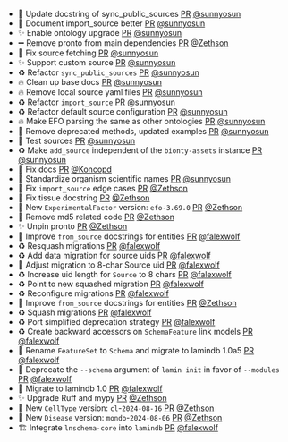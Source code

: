- 📝 Update docstring of sync_public_sources [PR](https://github.com/laminlabs/bionty/pull/226) [@sunnyosun](https://github.com/sunnyosun)
- 📝 Document import_source better [PR](https://github.com/laminlabs/bionty/pull/225) [@sunnyosun](https://github.com/sunnyosun)
- ✨ Enable ontology upgrade [PR](https://github.com/laminlabs/bionty/pull/223) [@sunnyosun](https://github.com/sunnyosun)
- ➖ Remove pronto from main dependencies [PR](https://github.com/laminlabs/bionty/pull/220) [@Zethson](https://github.com/Zethson)
- 🐛 Fix source fetching [PR](https://github.com/laminlabs/bionty/pull/224) [@sunnyosun](https://github.com/sunnyosun)
- ✨ Support custom source [PR](https://github.com/laminlabs/bionty/pull/222) [@sunnyosun](https://github.com/sunnyosun)
- ♻️ Refactor `sync_public_sources` [PR](https://github.com/laminlabs/bionty/pull/221) [@sunnyosun](https://github.com/sunnyosun)
- 🔥 Clean up base docs [PR](https://github.com/laminlabs/bionty/pull/218) [@sunnyosun](https://github.com/sunnyosun)
- 🔥 Remove local source yaml files [PR](https://github.com/laminlabs/bionty/pull/217) [@sunnyosun](https://github.com/sunnyosun)
- ♻️ Refactor `import_source` [PR](https://github.com/laminlabs/bionty/pull/216) [@sunnyosun](https://github.com/sunnyosun)
- ♻️ Refactor default source configuration [PR](https://github.com/laminlabs/bionty/pull/215) [@sunnyosun](https://github.com/sunnyosun)
- 🔥 Make EFO parsing the same as other ontologies [PR](https://github.com/laminlabs/bionty/pull/214) [@sunnyosun](https://github.com/sunnyosun)
- 📝 Remove deprecated methods, updated examples [PR](https://github.com/laminlabs/bionty/pull/213) [@sunnyosun](https://github.com/sunnyosun)
- 🧪 Test sources [PR](https://github.com/laminlabs/bionty/pull/212) [@sunnyosun](https://github.com/sunnyosun)
- ♻️ Make `add_source` independent of the `bionty-assets` instance [PR](https://github.com/laminlabs/bionty/pull/211) [@sunnyosun](https://github.com/sunnyosun)
- 📝 Fix docs [PR](https://github.com/laminlabs/bionty/pull/209) [@Koncopd](https://github.com/Koncopd)
- 🎨 Standardize organism scientific names [PR](https://github.com/laminlabs/bionty/pull/208) [@sunnyosun](https://github.com/sunnyosun)
- 🐛 Fix `import_source` edge cases [PR](https://github.com/laminlabs/bionty/pull/205) [@Zethson](https://github.com/Zethson)
- 🐛 Fix tissue docstring [PR](https://github.com/laminlabs/bionty/pull/204) [@Zethson](https://github.com/Zethson)
- 🍱 New `ExperimentalFactor` version: `efo-3.69.0` [PR](https://github.com/laminlabs/bionty/pull/203) [@Zethson](https://github.com/Zethson)
- 🎨 Remove md5 related code [PR](https://github.com/laminlabs/bionty/pull/201) [@Zethson](https://github.com/Zethson)
- ✨ Unpin pronto [PR](https://github.com/laminlabs/bionty/pull/108) [@Zethson](https://github.com/Zethson)
- 🎨 Improve `from_source` docstrings for entities [PR](https://github.com/laminlabs/bionty/pull/192) [@falexwolf](https://github.com/falexwolf)
- ♻️ Resquash migrations [PR](https://github.com/laminlabs/bionty/pull/197) [@falexwolf](https://github.com/falexwolf)
- ♻️ Add data migration for source uids [PR](https://github.com/laminlabs/bionty/pull/196) [@falexwolf](https://github.com/falexwolf)
- 🍱 Adjust migration to 8-char Source uid [PR](https://github.com/laminlabs/bionty/pull/194) [@falexwolf](https://github.com/falexwolf)
- ♻️ Increase uid length for `Source` to 8 chars [PR](https://github.com/laminlabs/bionty/pull/193) [@falexwolf](https://github.com/falexwolf)
- ♻️ Point to new squashed migration [PR](https://github.com/laminlabs/bionty/pull/191) [@falexwolf](https://github.com/falexwolf)
- ♻️ Reconfigure migrations [PR](https://github.com/laminlabs/bionty/pull/190) [@falexwolf](https://github.com/falexwolf)
- 🎨 Improve `from_source` docstrings for entities [PR](https://github.com/laminlabs/bionty/pull/179) [@Zethson](https://github.com/Zethson)
- ♻️ Squash migrations [PR](https://github.com/laminlabs/bionty/pull/187) [@falexwolf](https://github.com/falexwolf)
- ♻️ Port simplified deprecation strategy [PR](https://github.com/laminlabs/bionty/pull/189) [@falexwolf](https://github.com/falexwolf)
- ♻️ Create backward accessors on `SchemaFeature` link models [PR](https://github.com/laminlabs/bionty/pull/188) [@falexwolf](https://github.com/falexwolf)
- 🚚 Rename `FeatureSet` to `Schema` and migrate to lamindb 1.0a5 [PR](https://github.com/laminlabs/bionty/pull/186) [@falexwolf](https://github.com/falexwolf)
- 🚚 Deprecate the `--schema` argument of `lamin init` in favor of `--modules` [PR](https://github.com/laminlabs/bionty/pull/185) [@falexwolf](https://github.com/falexwolf)
- 🚚 Migrate to lamindb 1.0 [PR](https://github.com/laminlabs/bionty/pull/178) [@falexwolf](https://github.com/falexwolf)
- ✨ Upgrade Ruff and mypy [PR](https://github.com/laminlabs/bionty/pull/184) [@Zethson](https://github.com/Zethson)
- 🍱 New `CellType` version: `cl`-`2024-08-16` [PR](https://github.com/laminlabs/bionty/pull/183) [@Zethson](https://github.com/Zethson)
- 🍱 New `Disease` version: `mondo`-`2024-08-06` [PR](https://github.com/laminlabs/bionty/pull/182) [@Zethson](https://github.com/Zethson)
- 🏗️ Integrate `lnschema-core` into `lamindb` [PR](https://github.com/laminlabs/bionty/pull/177) [@falexwolf](https://github.com/falexwolf)
